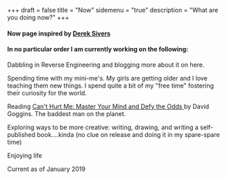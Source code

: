 +++
draft = false
title = "Now"
sidemenu = "true"
description = "What are you doing now?"
+++


#### Now page inspired by <a href="http://sivers.org/now">Derek Sivers</a>

#### In no particular order I am currently working on the following:

Dabbling in Reverse Engineering and blogging more about it on here. 

Spending time with my mini-me's. My girls are getting older and I love teaching them new things. I spend quite a bit of my "free time" fostering their curiosity for the world. 

Reading <a href="https://amzn.to/2LuL9ec">Can't Hurt Me: Master Your Mind and Defy the Odds </a> by David Goggins. The baddest man on the planet.

Exploring ways to be more creative: writing, drawing, and writing a self-published book....kinda (no clue on release and doing it in my spare-spare time)

Enjoying life

Current as of January 2019

